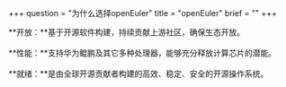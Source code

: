 +++
question = "为什么选择openEuler"
title = "openEuler"
brief = ""
+++

**开放：**基于开源软件构建，持续贡献上游社区，确保生态开放。<br/>      
**性能：**支持华为鲲鹏及其它多种处理器，能够充分释放计算芯片的潜能。<br>    
**就绪：**是由全球开源贡献者构建的高效、稳定、安全的开源操作系统。  
